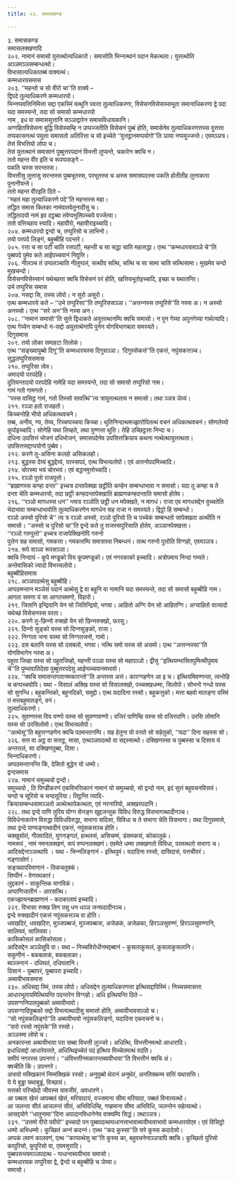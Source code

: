 ```yaml
---
title: ०३. समासकण्ड

---
```

३. समासकण्ड  
समासलक्खणादि  
२०२. नामानं समासो युत्तत्थोत्यधिकारो। समासोति भिन्‍नत्थानं पदान मेकत्थता। युत्तत्थोति अञ्‍ञमञ्‍ञसम्बन्धत्थो।  
विभासात्यधिकातब्बं वाक्यत्थं।  
कम्मधारयसमास  
२०३. ‘‘महन्तो च सो वीरो चा’’ति वाक्ये –  
द्विपदे तुल्याधिकरणे कम्मधारयो।  
भिन्‍नप्पवत्तिनिमित्ता सद्दा एकस्मिं वत्थुनि पवत्ता तुल्याधिकरणा, विसेसनविसेसस्सभूता समानाधिकरणा द्वे पदा यदा समस्यन्ते, तदा सो समासो कम्मधारयो  
नाम , इध वा समाससुत्तानि सञ्‍ञाद्वारेन समासविधायकानि।  
अग्गहितविसेसना बुद्धि विसेस्सम्हि न उप्पज्‍जतीति विसेसनं पुब्बं होति, समासेनेव तुल्याधिकरणत्तस्स वुत्तत्ता तप्पकासनत्थं पयुत्ता समासतो अतिरित्ता च सो इच्‍चेते ‘‘वुत्तट्ठानमप्पयोगो’’ति ञाया नप्पयुज्‍जन्ते। एवमञ्‍ञत्र।  
तेसं विभत्तियो लोपा च।  
तेसं युत्तत्थानं समासानं पुब्बुत्तरपदानं विभत्ती लुप्यन्ते, चकारेन क्‍वचि न।  
ततो महन्त वीर इति च रूपप्पसङ्गे –  
पकति चस्स सरन्तस्स।  
विभत्तीसु लुत्तासु सरन्तस्स पुब्बभूतस्स, परभूतस्स च अस्स समासपदस्स पकति होतीतीह लुत्ताकारा पुनानीयन्ते।  
ततो महन्त वीरइति ठिते –  
‘‘महतं महा तुल्याधिकरणे पदे’’ति महन्तस्स महा।  
तद्धित समास कितका नामंवातवेतुनादीसु च।  
तद्धितादयो नामं इव दट्ठब्बा तवेप्पभुतिपच्‍चये वज्‍जेत्वा।  
ततो वत्तिच्छाय स्यादि। महावीरो, महावीराइच्‍चादि।  
२०४. कम्मधारयो द्वन्दो च, तप्पुरिसो च लाभिनो।  
तयो परपदे लिङ्गं, बहुब्बीहि पदन्तरे।  
२०५. रत्ता च सा पटी चाति रत्तपटी, महन्ती च सा सद्धा चाति महासद्धा। एत्थ ‘‘कम्मधारयसञ्‍ञे चे’’ति पुब्बपदे पुमेव कते आईपच्‍चयानं निवुत्ति।  
२०६. नीलञ्‍च तं उप्पलञ्‍चाति नीलुप्पलं, सत्थीव सत्थि, सत्थि च सा सामा चाति सत्थिसामा। मुखमेव चन्दो मुखचन्दो।  
विसेसनविसेस्सानं यथेच्छत्ता क्‍वचि विसेसनं परं होति, खत्तियभूतोइच्‍चादि, इच्छा च यथातन्ति।  
उभे तप्पुरिस समास  
२०७. नसद्दा सि, तस्स लोपो। न सुरो असुरो।  
एत्थ कम्मधारये कते – ‘‘उभे तप्पुरिसा’’ति तप्पुरिससञ्‍ञा। ‘‘अत्तन्‍नस्स तप्पुरिसे’’ति नस्स अ। न अस्सो अनस्सो। एत्थ ‘‘सरे अन’’ति नस्स अन।  
२०८. ‘‘नामानं समासो’’ति सुत्ते द्विधाकते अयुत्तत्थानम्पि क्‍वचि समासो। न पुन गेय्या अपुनगेय्या गाथेत्यादि। एत्थ गेय्येन सम्बन्धो न-सद्दो अयुत्तत्थेनापि पुनेन योगविभागबला समस्यते।  
दिगुसमास  
२०९. तयो लोका समाहटा तिलोकं।  
एत्थ ‘‘सङ्ख्यापुब्बो दिगू’’ति कम्मधारयस्स दिगुसञ्‍ञा। ‘दिगुस्सेकत्तं’’ति एकत्तं, नपुंसकत्तञ्‍च।  
सुद्धतप्पुरिससमास  
२१०. तप्पुरिसा त्वेव।  
अमादयो परपदेहि।  
दुतियन्तादयो परपदेहि नामेहि यदा समस्यन्ते, तदा सो समासो तप्पुरिसो नाम।  
गामं गतो गामगतो।  
‘‘पस्स वासिट्ठ गामं, गतो तिस्सो सावत्थिं’’त्य त्रायुत्तत्थताय न समासो। तथा ञ्‍ञत्र ञेय्यं।  
२११. रञ्‍ञा हतो राजहतो।  
किच्‍चन्तेहि भीयो अधिकत्थवचने।  
तब्ब, अनीय, ण्य, तेय्य, रिच्‍चप्पच्‍चया किच्‍चा। थुतिनिन्दत्थमज्झारोपितत्थं वचनं अधिकत्थवचनं। सोणलेय्यो कूपोइच्‍चादि। सोणेहि यथा लिय्हते, तथा पुण्णत्ता थुति। तेहि उच्छिट्ठत्ता निन्दा च।  
दधिना उपसित्तं भोजनं दधिभोजनं, समासपदेनेव उपसित्तक्रियाय कथना नत्थेत्थायुत्तत्थता। उपसित्तसद्दाप्पयोगो पुब्बेव।  
२१२. करणे तु-असिना कलहो असिकलहो।  
२१३. बुद्धस्स देय्यं बुद्धद्देय्यं, परस्सपदं, एत्थ विभत्यलोपो। एवं अत्तनोपदमिच्‍चादि।  
२१४. चोरस्मा भयं चोरभयं। एवं बद्धनमुत्तोच्‍चादि।  
२१५. रञ्‍ञो पुत्तो राजपुत्तो।  
‘‘ब्राह्मणस्स कण्हा दन्ता’’ इच्‍चत्र दन्तापेक्खा छट्ठीति कण्हेन सम्बन्धाभावा न समासो। यदा तु कण्हा च ते दन्ता चेति कम्मधारयो, तदा छट्ठी कण्हदन्तापेक्खाति ब्राह्मणकण्हदन्ताति समासो होतेव।  
२१६. ‘‘रञ्‍ञो मागधस्स धन’’ न्त्यत्र रञ्‍ञोति छट्ठी धन मपेक्खते, न मागधं। राजा एव मागधसद्देन वुच्‍चतेति भेदाभावा सम्बन्धाभावोति तुल्याधिकरणेन मागधेन सह राजा न समस्यते। द्विट्ठो हि सम्बन्धो।  
रञ्‍ञो अस्सो पुरिसो चे’’ त्य त्र रञ्‍ञो अस्सो, रञ्‍ञो पुरिसो ति च पच्‍चेकं सम्बन्धतो सापेक्खता अत्थीति न समासो। ‘‘अस्सो च पुरिसो चा’’ति द्वन्दे कते तु राजस्सपुरिसाति होतेव, अञ्‍ञानपेक्खत्ता।  
‘‘रञ्‍ञो गरुपुत्तो’’ इच्‍चत्र राजापेक्खिनोपि गरुनो  
पुत्तेन सह समासो, गमकत्ता। गमकत्तम्पि समासस्स निबन्धनं। तत्थ गरुनो पुत्तोति विग्गहो, एवमञ्‍ञत्र।  
२१७. रूपे सञ्‍ञा रूपसञ्‍ञा।  
क्‍वचि निन्दायं - कूपे मण्डूको विय कूपमण्डूको। एवं नगरकाको इच्‍चादि। अत्रोपमाय निन्दा गम्यते।  
अन्तेवासिको त्यादो विभत्त्यलोपो।  
बहुब्बीहिसमास  
२१८. अञ्‍ञपदत्थेसु बहुब्बीहि।  
अप्पठमन्तान मञ्‍ञेसं पदानं अत्थेसु द्वे वा बहूनि वा नामानि यदा समस्यन्ते, तदा सो समासो बहुब्बीहि नाम।  
आगता समणा यं सा आगतसमणो, विहारो।  
२१९. जितानि इन्द्रियानि येन सो जितिन्द्रियो, भगवा। आहितो अग्गि येन सो आहितग्गि। अग्याहितो वात्यादो यथेच्छं विसेसनस्स परता।  
२२०. करणे तु-छिन्‍नो रुक्खो येन सो छिन्‍नरुक्खो, फरसु।  
२२१. दिन्‍नो सुङ्को यस्स सो दिन्‍नसुङ्को, राजा।  
२२२. निग्गता जना यस्मा सो निग्गतजनो, गामो।  
२२३. दस बलानि यस्स सो दसबलो, भगवा। नत्थि समो यस्स सो असमो। एत्थ ‘‘अत्तन्‍नस्सा’’ति योगविभागेन नस्स अ।  
पहूता जिव्हा यस्स सो पहूतजिव्हो, महन्ती पञ्‍ञा यस्स सो महापञ्‍ञो। द्वीसु ‘‘इत्थियम्भासितपुमित्थीपुमाव चे’’ति पुम्भावातिदेसा पुब्बुत्तरपदेसु आईप्पच्‍चयानमभावो।  
२२४. ‘‘क्‍वचि समासन्तगतानमकारन्तो’’ति अन्तस्स अत्तं। कारग्गहणेन आ इ च। इत्थियमिवण्णन्ता, त्वन्तेहि च कप्पच्‍चयोपि। यथा - विसालं अक्खि यस्स सो विसालक्खो, पच्‍चक्खधम्मा, सिलोपो। सोभनो गन्धो यस्स सो सुगन्धि। बहुकन्तिको, बहुनदिको, समुद्दो। एत्थ यदादिना रस्सो। बहुकत्तुको। मत्ता बहवो मातङ्गा यस्मिं तं मत्तबहुमातङ्गं, वनं।  
तुल्याधिकरणो।  
२२५. सुवण्णस्स विय वण्णो यस्स सो सुवण्णवण्णो। वजिरं पाणिम्हि यस्स सो वजिरपाणि। उरसि लोमानि यस्स सो उरसिलोमो। एत्थ विभत्यलोपो।  
‘‘अत्थेसू’’ति बहुत्तग्गहणेन क्‍वचि पठमन्तानम्पि। सह हेतुना यो वत्तते सो सहेतुको, ‘‘यदा’’ दिना सहस्स सो।  
२२६. सत्त वा अट्ठ वा सत्तट्ठ, मासा, एत्थञ्‍ञपदत्थो वा सद्दस्सत्थो। दक्खिणस्सा च पुब्बस्सा च दिसाय यं अन्तरालं, सा दक्खिणपुब्बा, दिसा।  
भिन्‍नाधिकरणो।  
अप्पठमन्तानन्ति किं, देसितो बुद्धेन यो धम्मो।  
द्वन्दसमास  
२२७. नामानं समुच्‍चयो द्वन्दो।  
समुच्‍चयो , ति पिण्डीकरणं एकविभत्तिकानं नामानं यो समुच्‍चयो, सो द्वन्दो नाम, इदं सुत्तं बहुवचनविसयं।  
चन्दो च सूरियो च चन्दसूरिया। तिट्ठन्ति त्यादि-  
क्रियासम्बन्धसामञ्‍ञतो अत्थेत्थापेकत्थता, एवं नरनारियो, अक्खरपदानि।  
२२८. तथा द्वन्दे पाणि तुरिय योग्ग सेनङ्ग खुद्दजन्तुक विविध विरुद्ध विसभागत्थादीनञ्‍च।  
विविधेनाकारेन विरुद्धा विविधविरुद्धा, सभागा सदिसा, विविधा च ते सभागा चेति विसभागा। यथा दिगुसमासे, तथा द्वन्दे पाण्यङ्गत्थादीनं एकत्तं, नपुंसकत्तञ्‍च होति।  
चक्खुसोतं, गीतवादितं, युगनङ्गलं, हत्थस्सं, असिचम्मं, डंसमकसं, कोकालूकं।  
नामरूपं , नामं नमनलक्खणं, रूपं रुप्पनलक्खणं। एवमेते धम्मा लक्खणतो विविधा, परमत्थतो सभागा च।  
आदिसद्देनाञ्‍ञत्थापि । यथा - भिन्‍नलिङ्गानं - इत्थिपुमं। यदादिना रस्सो, दासिदासं, पत्तचीवरं। गङ्गासोणं।  
सङ्ख्यापरिमाणानं - तिकचतुक्‍कं।  
सिप्पीनं - वेणरथकारं।  
लुद्दकानं - साकुन्तिक मागविकं।  
अप्पाणिजातीनं - आरसत्थि।  
एकज्झायनब्राह्मणानं - कठकालापं इच्‍चादि।  
२२९. विभासा रुक्ख तिण पसु धन धञ्‍ञ जनपदादीनञ्‍च।  
द्वन्दे रुक्खादीनं एकत्तं नपुंसकत्तञ्‍च वा होति।  
धवखदिरं, धवखदिरा, मुञ्‍जपब्बजं, मुञ्‍जपब्बजा, अजेळकं, अजेळका, हिरञ्‍ञसुवण्णं, हिरञ्‍ञसुवण्णानि, सालियवं, सालियवा।  
कासिकोसलं कासिकोसला।  
आदिसद्देन अञ्‍ञेसुपि वा। यथा – निच्‍चविरोधीनमद्दब्बानं - कुसलाकुसलं, कुसलाकुसलानि।  
सकुणीनं - बकबलाकं, बकबलाका।  
ब्यञ्‍जनानं - दधिघतं, दधिघतानि।  
दिसानं - पुब्बापरं, पुब्बापरा इच्‍चादि।  
अब्ययीभावसमास  
२३०. अधिसद्दा स्मिं, तस्स लोपो। अधिसद्देन तुल्याधिकरणत्ता इत्थिसद्दापिस्मिं। निच्‍चसमासत्ता आधारभूतायमित्थियन्ति पदन्तरेन विग्गहो। अधि इत्थियन्ति ठिते –  
उपसग्गनिपातपुब्बको अब्ययीभावो।  
उपसग्गादिपुब्बको सद्दो विभत्यत्थादीसु समासो होति, अब्ययीभावसञ्‍ञो च।  
‘‘सो नपुंसकलिङ्गो’’ति अब्ययीभावो नपुंसकलिङ्गो, यदादिना एकवचनो च।  
‘‘सरो रस्सो नपुंसके’’ति रस्सो।  
अञ्‍ञस्मा लोपो च।  
अनकारन्ता अब्ययीभावा परा सब्बा विभत्ती लुज्‍जरे। अधित्थि, विभत्तीनमत्थो आधारादि।  
इधाधिसद्दो आधारेवत्तते, अधित्थिइच्‍चेतं पदं इत्थिय मिच्‍चेतमत्थं वदति।  
समीपं नगरस्स उपनगरं। ‘‘अंविभत्तीनमकारन्तब्ययीभावा’’ति विभत्तीनं क्‍वचि अं।  
क्‍वचीति किं। उपनगरे।  
अभावो मक्खिकानं निम्मक्खिकं रस्सो। अनुपुब्बो थेरानं अनुथेरं, अनतिक्‍कम्म सत्तिं यथासत्ति।  
ये ये बुड्ढा यथाबुड्ढं, विच्छायं।  
यत्तको परिच्छेदो जीवस्स यावजीवं, अवधारणे।  
आ पब्बता खेत्तं आपब्बतं खेत्तं, मरियादायं, वज्‍जमाना सीमा मरियादा, पब्बतं विनात्यत्थो।  
आ जलन्ता सीतं आजलन्तं सीतं, अभिविधिम्हि, गय्हमाना सीमा अभिविधि, जलन्तेन सहेत्यत्थो।  
आसद्दयोगे ‘‘धातुनामा’’दिना अपादानविधानेनेव वाक्यम्पि सिद्धं। तथाञ्‍ञत्र।  
२३१. ‘‘उत्तमो वीरो पवीरो’’ इच्‍चादो पन पुब्बपदत्थप्पधानत्ताभावाब्ययीभावाभावो कम्मधारयोएव। एवं विसिट्ठो धम्मो अभिधम्मो। कुच्छितं अन्‍नं कदन्‍नं। एत्त्थ ‘‘कद कुस्सा’’ति सरे कुस्स कदादेसो।  
अप्पकं लवणं कालवणं, एत्थ ‘‘काप्पत्थेसु चा’’ति कुस्स का, बहुवचनेनाञ्‍ञत्रापि क्‍वचि। कुच्छितो पुरिसो कापुरिसो, कुपुरिसो वा, एवमसुरादि।  
पुब्बपरूभयमञ्‍ञपदत्थ - प्पधानाब्ययीभाव समासो।  
कम्मधारयक तप्पुरिसा द्वे, द्वेन्दो च बहुब्बीहि च ञेय्या॥  
समासो।  